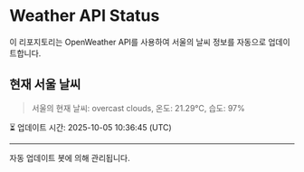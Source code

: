 
# Weather API Status

이 리포지토리는 OpenWeather API를 사용하여 서울의 날씨 정보를 자동으로 업데이트합니다.

## 현재 서울 날씨
> 서울의 현재 날씨: overcast clouds, 온도: 21.29°C, 습도: 97%

⏳ 업데이트 시간: 2025-10-05 10:36:45 (UTC)

---
자동 업데이트 봇에 의해 관리됩니다.
